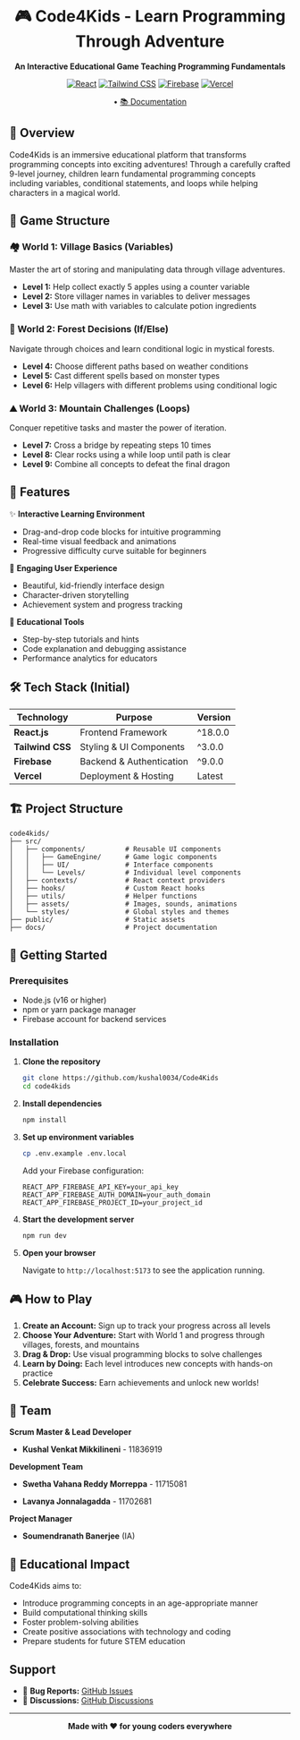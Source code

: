 <div align="center">

# 🎮 Code4Kids - Learn Programming Through Adventure

**An Interactive Educational Game Teaching Programming Fundamentals**

[![React](https://img.shields.io/badge/React-20232A?style=for-the-badge&logo=react&logoColor=61DAFB)](https://reactjs.org/)
[![Tailwind CSS](https://img.shields.io/badge/Tailwind_CSS-38B2AC?style=for-the-badge&logo=tailwind-css&logoColor=white)](https://tailwindcss.com/)
[![Firebase](https://img.shields.io/badge/Firebase-039BE5?style=for-the-badge&logo=Firebase&logoColor=white)](https://firebase.google.com/)
[![Vercel](https://img.shields.io/badge/Vercel-000000?style=for-the-badge&logo=vercel&logoColor=white)](https://vercel.com/)

 • [📚 Documentation](#documentation) 

</div>

## 🌟 Overview

Code4Kids is an immersive educational platform that transforms programming concepts into exciting adventures! Through a carefully crafted 9-level journey, children learn fundamental programming concepts including variables, conditional statements, and loops while helping characters in a magical world.

## 🎯 Game Structure

### 🏘️ World 1: Village Basics (Variables)
Master the art of storing and manipulating data through village adventures.

- **Level 1:** Help collect exactly 5 apples using a counter variable
- **Level 2:** Store villager names in variables to deliver messages  
- **Level 3:** Use math with variables to calculate potion ingredients

### 🌲 World 2: Forest Decisions (If/Else)
Navigate through choices and learn conditional logic in mystical forests.

- **Level 4:** Choose different paths based on weather conditions
- **Level 5:** Cast different spells based on monster types
- **Level 6:** Help villagers with different problems using conditional logic

### ⛰️ World 3: Mountain Challenges (Loops)
Conquer repetitive tasks and master the power of iteration.

- **Level 7:** Cross a bridge by repeating steps 10 times
- **Level 8:** Clear rocks using a while loop until path is clear
- **Level 9:** Combine all concepts to defeat the final dragon

## 🚀 Features

✨ **Interactive Learning Environment**
- Drag-and-drop code blocks for intuitive programming
- Real-time visual feedback and animations
- Progressive difficulty curve suitable for beginners

🎨 **Engaging User Experience**  
- Beautiful, kid-friendly interface design
- Character-driven storytelling
- Achievement system and progress tracking

🔧 **Educational Tools**
- Step-by-step tutorials and hints
- Code explanation and debugging assistance
- Performance analytics for educators

## 🛠️ Tech Stack (Initial)

| Technology | Purpose | Version |
|------------|---------|---------|
| **React.js** | Frontend Framework | ^18.0.0 |
| **Tailwind CSS** | Styling & UI Components | ^3.0.0 |
| **Firebase** | Backend & Authentication | ^9.0.0 |
| **Vercel** | Deployment & Hosting | Latest |

## 🏗️ Project Structure

```
code4kids/
├── src/
│   ├── components/          # Reusable UI components
│   │   ├── GameEngine/      # Game logic components
│   │   ├── UI/              # Interface components
│   │   └── Levels/          # Individual level components
│   ├── contexts/            # React context providers
│   ├── hooks/               # Custom React hooks
│   ├── utils/               # Helper functions
│   ├── assets/              # Images, sounds, animations
│   └── styles/              # Global styles and themes
├── public/                  # Static assets
├── docs/                    # Project documentation

```

## 🚀 Getting Started

### Prerequisites

- Node.js (v16 or higher)
- npm or yarn package manager
- Firebase account for backend services

### Installation

1. **Clone the repository**
   ```bash
   git clone https://github.com/kushal0034/Code4Kids
   cd code4kids
   ```

2. **Install dependencies**
   ```bash
   npm install
   ```

3. **Set up environment variables**
   ```bash
   cp .env.example .env.local
   ```
   
   Add your Firebase configuration:
   ```env
   REACT_APP_FIREBASE_API_KEY=your_api_key
   REACT_APP_FIREBASE_AUTH_DOMAIN=your_auth_domain
   REACT_APP_FIREBASE_PROJECT_ID=your_project_id
   ```

4. **Start the development server**
   ```bash
   npm run dev
   ```

5. **Open your browser**
   
   Navigate to `http://localhost:5173` to see the application running.

## 🎮 How to Play

1. **Create an Account:** Sign up to track your progress across all levels
2. **Choose Your Adventure:** Start with World 1 and progress through villages, forests, and mountains
3. **Drag & Drop:** Use visual programming blocks to solve challenges
4. **Learn by Doing:** Each level introduces new concepts with hands-on practice
5. **Celebrate Success:** Earn achievements and unlock new worlds!



## 👥 Team

**Scrum Master & Lead Developer**
- **Kushal Venkat Mikkilineni** - 11836919
  

**Development Team**
- **Swetha Vahana Reddy Morreppa** - 11715081
  

- **Lavanya Jonnalagadda** - 11702681
  

**Project Manager**
- **Soumendranath Banerjee** (IA)



## 🎯 Educational Impact

Code4Kids aims to:
- Introduce programming concepts in an age-appropriate manner
- Build computational thinking skills
- Foster problem-solving abilities
- Create positive associations with technology and coding
- Prepare students for future STEM education

## Support 

- 🐛 **Bug Reports:** [GitHub Issues](https://github.com/kushal0034/Code4Kids/issues)
- 💬 **Discussions:** [GitHub Discussions](https://github.com/kushal0034/Code4Kids/discussions)

---

<div align="center">

**Made with ❤️ for young coders everywhere**

</div>
